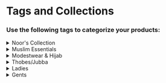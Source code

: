 # Tags and Collections
### Use the following tags to categorize your products:


<details>
  <summary>Noor's Collection</summary>

  - Customized Gifts [customized-gifts]
  - Oud/Attar/Oils/Perfumes [oud-attar-oils-perfumes]
  - Palestine [palestine]
  - Clutch/Purse/Handbags [clutch-purse-handbags]
  - Jewelry & Accessories [jewelry-accessories]
  - Bangles & Bracelets [bangles-bracelets]
  - Khussas & Shoes [khussas-shoes]
  - Decorative/Home Items [decorative-home-items]
  - Smart/Cool Gadgets & Games [smart-cool-gadgets-games]
</details>

<details>
  <summary>Muslim Essentials</summary>
</details>

<details>
  <summary>Modestwear & Hijab</summary>

  - Hijab Caps [hijab-caps]
  <details>
    <summary>Hijab/Scarf [hijab-scarf]</summary>

    - Keffiyeh Scarf-Ladies [hijab-scarf, keffiyeh-scarf-ladies]
    - Jersey Hijab/Scarf [hijab-scarf, jersey-hijab-scarf]
    - Instant Jersey Hijab [hijab-scarf, instant-jersey-hijab]
    - 2pc Jersey Hijab w/Hijab Cap [hijab-scarf, 2pc-jersey-hijab-w-hijab-cap]
    - Crinkle Cotton Scarf [hijab-scarf, crinkle-cotton-scarf]
    - Soft Cotton Scarf [hijab-scarf, soft-cotton-scarf]
    - Viscose Soft Hijab [hijab-scarf, viscose-soft-hijab]
    - Satin Light weight Scarf [hijab-scarf, satin-light-weight-scarf]
    - Chiffon Hijab/Scarf [hijab-scarf, chiffon-hijab-scarf]
    - Instant Chiffon Hijab w/Cap [hijab-scarf, instant-chiffon-hijab-w-cap]
    - Instant Chiffon Hijab w/ magnet [hijab-scarf, instant-chiffon-hijab-w-magnet]
    - Fancy Hijabs [hijab-scarf, fancy-hijabs]
    - Printed Hijabs [hijab-scarf, printed-hijabs]
    - Hijab & Scarf Kids-Girls [hijab-scarf, hijab-scarf-kids-girls]
  </details>
  <details>
    <summary>Modestwear & Abayas [modestwear-abayas]</summary>

    - Abayas & Modest Wear Ladies [modestwear-abayas, abayas-ladies]
    - Abayas & Modest Wear Teen Girls [modestwear-abayas, abayas-teens]
    - Abayas & Modest Wear kids-Girls [modestwear-abayas, abayas-kids]
  </details>
  
  - Hijab Pins & Accessories [hijab-pins-accessories]
</details>

<details>
  <summary>Thobes/Jubba</summary>

  - Thobes/Jubba-Gents [thobes-jubba-gents]
  - Thobes/Jubba-Teens [thobes-jubba-teens]
  - Thobes/Jubba-Kids [thobes-jubba-kids]
  - Middle Eastern-Head Accessories [middle-eastern-head-accessories]
</details>

<details>
  <summary>Ladies</summary>

  <details>
    <summary>Kids Girls (Collection)</summary>

    - Kameez Shalwar [kameez-shalwar]
    - Kurta/ Dresses [kurta-dresses]
    - Fancy Dresses [fancy-dresses]
    - Trousers & Pants [trousers-pants]
    - Duppata/Shawls [duppata-shawls]
    - Hijab & Scarf Kids-Girls [hijab-scarf-kids-girls]
    - Abayas & Modest Wear kids-Girls [abayas-kids]
  </details>



  <details>
    <summary>Teen Girls (Collection)</summary>

    - Kameez Shalwar [kameez-shalwar]
    - Fancy Dresses [fancy-dresses]
    - Kurta/Dresses [kurta-dresses]
    - Trousers & Pants [trousers-pants]
    - Duppata/Shawls [duppata-shawls]
    - Abayas & Modest Wear Teen Girls [abayas-teens]
    - Cord Set [cord-set]
  </details>

  - Kameez Shalwar [kameez-shalwar]
  - Kurta & Dresses [kurta-dresses]
  - Trousers & Pants [trousers-pants]
  - Duppata/Shawls [duppata-shawls]
  - Bridal & Fancy Dresses [bridal-fancy-dresses]
  - Abayas & Modest Wear Ladies [abayas-ladies]
  - Cord Set [cord-set]
</details>

<details>
  <summary>Gents</summary>

  <details>
    <summary>Kids Boys (Collection)</summary>

      - Kameez Shalwar [kameez-shalwar]
      - Kurta/Kameez 1pc [kurta-kameez-1pc]
      - Trousers/Pants/Shalwar [trousers-pants-shalwar]
      - Formal & Wedding Wear [formal-wedding-wear]
      - Head Accessories for Boys [head-accessories-for-boys]
      - Waist Coats [waist-coats]
      - Shawls [shawls]
  </details>

<details>
  <summary>Teen Boys (Collection)</summary>

    - Kameez Shalwar [kameez-shalwar]
    - Kurta/Kameez 1pc [kurta-kameez-1pc]
    - Trousers/Pants/Shalwar [trousers-pants-shalwar]
    - Formal & Wedding Wear [formal-wedding-wear]
    - Head Accessories [head-accessories]
    - Waist Coats [waist-coats]
    - Shawls [shawls]
  </details>

  - Kameez Shalwar [kameez-shalwar]
  - Kurta/Kameez 1pc [kurta-kameez-1pc]
  - Trousers/Shalwar/Pants [trousers-shalwar-pants]
  - Formal & Wedding Wear [formal-wedding-wear]
  - Head Accessories for Men [head-accessories-for-men]
  - Waist Coats [waist-coats]
  - Shawls [shawls]
</details>